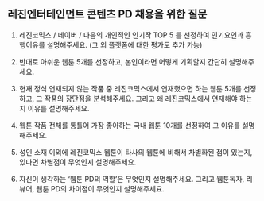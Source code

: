 ## 레진엔터테인먼트 콘텐츠 PD 채용을 위한 질문

1.	레진코믹스 / 네이버 / 다음의 개인적인 인기작 TOP 5 를 선정하여 인기요인과 흥행이유를 설명해주세요. (그 외 플랫폼에 대한 평가도 추가 가능)

2.	반대로 아쉬운 웹툰 5개를 선정하고, 본인이라면 어떻게 기획할지 간단히 설명해주세요.

3.	현재 정식 연재되지 않는 작품 중 레진코믹스에서 연재했으면 하는 웹툰 5개를 선정하고, 그 작품의 장단점을 분석해주세요. 그리고 왜 레진코믹스에서 연재해야 하는지 이유를 설명해주세요.

4.	웹툰 작품 전체를 통틀어 가장 좋아하는 국내 웹툰 10개를 선정하여 그 이유를 설명해주세요.

5.	성인 소재 이외에 레진코믹스 웹툰이 타사의 웹툰에 비해서 차별화된 점이 있는지, 있다면 차별점이 무엇인지 설명해주세요.

6.	자신이 생각하는 ‘웹툰 PD의 역할’은 무엇인지 설명해주세요. 그리고 웹툰독자, 리뷰어, 웹툰 PD의 차이점이 무엇인지 설명해주세요.

